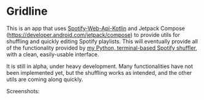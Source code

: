 # Gridline
This is an app that uses [Spotify-Web-Api-Kotlin](https://github.com/adamint/spotify-web-api-kotlin) and Jetpack Compose (https://developer.android.com/jetpack/compose) to provide utils for shuffling and quickly editing Spotify playlists. This will eventually provide all of the functionality provided by [my Python, terminal-based Spotify shuffler](https://github.com/Lightningtow/Spotify_Shuffler), with a clean, easily-usable interface. 

It is still in alpha, under heavy development. Many functionalities have not been implemented yet, but the shuffling works as intended, and the other utils are coming along quickly.

Screenshots:
<todo>
